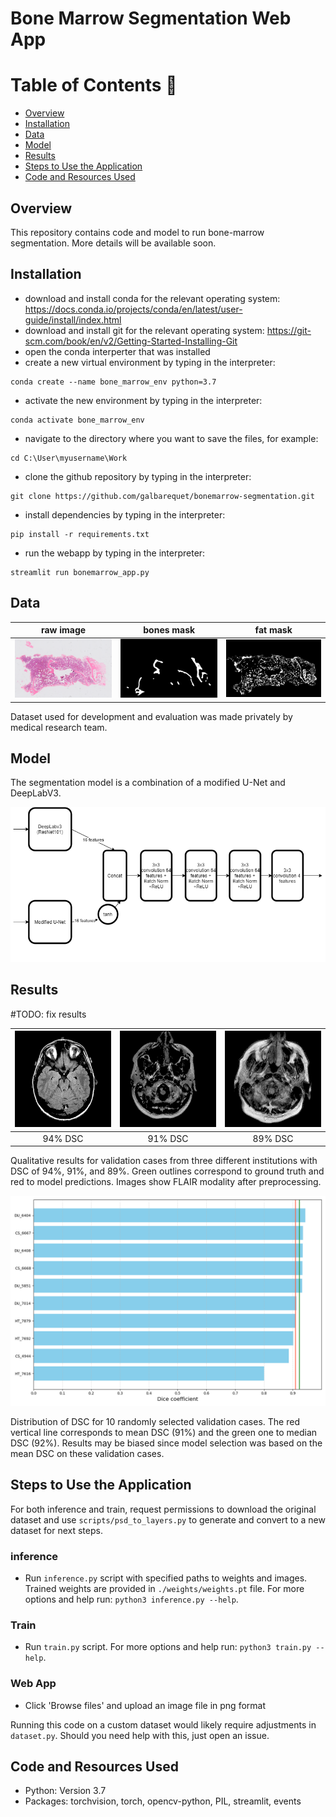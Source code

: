 # Bone Marrow Segmentation Web App

Table of Contents :bookmark_tabs:
=================
- [Overview](#overview)
- [Installation](#installation)
- [Data](#data)
- [Model](#model)
- [Results](#results)
- [Steps to Use the Application](#steps-to-use-the-application)
- [Code and Resources Used](#code-and-resources-used)

## Overview
This repository contains code and model to run bone-marrow segmentation. More details will be available soon.

## Installation
- download and install conda for the relevant operating system:
https://docs.conda.io/projects/conda/en/latest/user-guide/install/index.html
- download and install git for the relevant operating system:
https://git-scm.com/book/en/v2/Getting-Started-Installing-Git
- open the conda interperter that was installed
- create a new virtual environment by typing in the interpreter:
```
conda create --name bone_marrow_env python=3.7
```

- activate the new environment by typing in the interpreter:
```
conda activate bone_marrow_env
```

- navigate to the directory where you want to save the files, for example:
```
cd C:\User\myusername\Work
```

- clone the github repository by typing in the interpreter:
```
git clone https://github.com/galbarequet/bonemarrow-segmentation.git
```

- install dependencies by typing in the interpreter:
```
pip install -r requirements.txt
```

- run the webapp by typing in the interpreter:
```
streamlit run bonemarrow_app.py
```

## Data

| raw image | bones mask | fat mask |
|:-------:|:-------:|:-------:|
|![raw](./assets/raw%201.png)|![bones](./assets/bones%201.png)|![fat](./assets/fat%201.png)|

Dataset used for development and evaluation was made privately by medical research team.


## Model

The segmentation model is a combination of a modified U-Net and DeepLabV3.

![Model](./assets/model.png)

## Results

#TODO: fix results

|![TCGA_DU_6404_19850629](./assets/TCGA_DU_6404_19850629.gif)|![TCGA_HT_7879_19981009](./assets/TCGA_HT_7879_19981009.gif)|![TCGA_CS_4944_20010208](./assets/TCGA_CS_4944_20010208.gif)|
|:-------:|:-------:|:-------:|
| 94% DSC | 91% DSC | 89% DSC |

Qualitative results for validation cases from three different institutions with DSC of 94%, 91%, and 89%.
Green outlines correspond to ground truth and red to model predictions.
Images show FLAIR modality after preprocessing. 

![dsc](./assets/dsc.png)

Distribution of DSC for 10 randomly selected validation cases.
The red vertical line corresponds to mean DSC (91%) and the green one to median DSC (92%).
Results may be biased since model selection was based on the mean DSC on these validation cases.

## Steps to Use the Application

For both inference and train, request permissions to download the original dataset and use `scripts/psd_to_layers.py` to generate and convert to a new dataset for next steps.

### inference

- Run `inference.py` script with specified paths to weights and images. Trained weights are provided in `./weights/weights.pt` file. For more options and help run: `python3 inference.py --help`.

### Train

- Run `train.py` script. For more options and help run: `python3 train.py --help`.

### Web App

- Click 'Browse files' and upload an image file in png format

Running this code on a custom dataset would likely require adjustments in `dataset.py`.
Should you need help with this, just open an issue.

## Code and Resources Used
- Python: Version 3.7
- Packages: torchvision, torch, opencv-python, PIL, streamlit, events 
